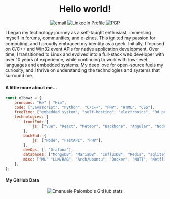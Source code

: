 <h1 align="center">Hello world!</h1>

<p align="center">
  <a href="mailto:sl1ohm87@duck.com" target="_blank">
    <img src="https://img.shields.io/badge/Gmail-D14836?style=for-the-badge&logo=gmail&logoColor=white" alt="email" />
  </a>
  <a href="https://www.linkedin.com/in/emanuele-palombo/" target="_blank">
    <img src="https://img.shields.io/badge/LinkedIn-0077B5?style=for-the-badge&logo=linkedin&logoColor=white" alt="LinkedIn Profile" />
  </a>
  <a href="https://github.com/elbowz.gpg" target="_blank">
    <img src="https://img.shields.io/static/v1?label=PGP&message=0x77D0CCE9F5A40426&style=for-the-badge&logo=letsencrypt" alt="PGP" />
  </a>
</p>

I began my technology journey as a self-taught enthusiast, immersing myself in forums, communities, and e-zines. This ignited my passion for computing, and I proudly embraced my identity as a geek. Initially, I focused on C/C++ and Win32 event APIs for native application development. Over time, I transitioned to Linux and evolved into a full-stack web developer with over 10 years of experience, while continuing to work with low-level languages and embedded systems. My deep love for open-source fuels my curiosity, and I thrive on understanding the technologies and systems that surround me.

#### A little more about me...  

```javascript
const elbowz = {
    pronouns: "He" | "Him",
    code: ["Javascript", "Python", "C/C++", "PHP", "HTML", "CSS"],
    freeTime: ["embedded system", "self-hosting", "electronics", "3d printing", "DIY", "movies"],
    technologies: {
        frontEnd: {
            js: ["Vue", "React", "Meteor", "Backbone", "Angular", "Node"],
        },
        backEnd: {
            js: ["Node", "FastAPI", "PHP"],
        },
        devOps: [, "Grafana"],
        databases: ["MongoDB", "MariaDB", "InfluxDB", "Redis", "sqlite"],
        misc: ["ML" "LLM/RAG", "Arch/Ubuntu", "Docker", "MQTT", "Netflix OSS", "Joint.js", "Firebase", "ReactiveX"]
    },
};
```

#### My GitHub Data

<p align="center">
<img src="https://github-readme-stats.vercel.app/api?username=elbowz&show_icons=true&theme=gotham" alt="Emanuele Palombo's GitHub stats" /><br/>
<!--<img src="https://github-readme-stats.vercel.app/api/top-langs/?username=elbowz&hide_title=true&theme=gotham&hide=jupyter%20notebook&langs_count=10" alt="Top Langs" />
</p>

*note:* Top languages does not indicate my skill level. It is just a metric of which languages have been hosted by me on GitHub based on the usage across repositories. There are others which I haven't put up on GitHub.-->
